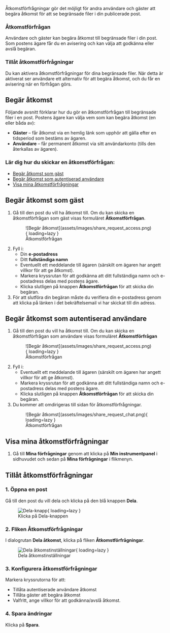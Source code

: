 Åtkomstförfrågningar gör det möjligt för andra användare och gäster att begära åtkomst för att se begränsade filer i din publicerade post.

### Åtkomstförfrågan

Användare och gäster kan begära åtkomst till begränsade filer i din post. Som postens ägare får du en avisering och kan välja att godkänna eller avslå begäran.

### Tillåt åtkomstförfrågningar

Du kan aktivera åtkomstförfrågningar för dina begränsade filer. När detta är aktiverat ser användare ett alternativ för att begära åtkomst, och du får en avisering när en förfrågan görs.

## Begär åtkomst

Följande avsnitt förklarar hur du gör en åtkomstförfrågan till begränsade filer i en post. Postens ägare kan välja vem som kan begära åtkomst (en eller båda av):

- **Gäster** – får åtkomst via en hemlig länk som upphör att gälla efter en tidsperiod som bestäms av ägaren.
- **Användare** – får permanent åtkomst via sitt användarkonto (tills den återkallas av ägaren).

### Lär dig hur du skickar en åtkomstförfrågan:

- [Begär åtkomst som gäst](#begar-atkomst-som-gast)
- [Begär åtkomst som autentiserad användare](#begar-atkomst-som-autentiserad-anvandare)
- [Visa mina åtkomstförfrågningar](#visa-mina-atkomstforfragningar)

## Begär åtkomst som gäst

1. Gå till den post du vill ha åtkomst till. Om du kan skicka en åtkomstförfrågan som gäst visas formuläret **Åtkomstförfrågan**.
      <figure markdown="span">
      ![Begär åtkomst](assets/images/share_request_access.png){ loading=lazy }
      <figcaption>Åtkomstförfrågan</figcaption>
      </figure>
2. Fyll i:
   - Din **e-postadress**
   - Ditt **fullständiga namn**
   - Eventuellt ett meddelande till ägaren (särskilt om ägaren har angett villkor för att ge åtkomst).
   - Markera kryssrutan för att godkänna att ditt fullständiga namn och e-postadress delas med postens ägare.
   - Klicka slutligen på knappen **Åtkomstförfrågan** för att skicka din begäran.
3. För att slutföra din begäran måste du verifiera din e-postadress genom att klicka på länken i det bekräftelsemail vi har skickat till din adress.

## Begär åtkomst som autentiserad användare

1. Gå till den post du vill ha åtkomst till. Om du kan skicka en åtkomstförfrågan som användare visas formuläret **Åtkomstförfrågan**
      <figure markdown="span">
      ![Begär åtkomst](assets/images/share_request_access.png){ loading=lazy }
      <figcaption>Åtkomstförfrågan</figcaption>
      </figure>
2. Fyll i:
   - Eventuellt ett meddelande till ägaren (särskilt om ägaren har angett villkor för att ge åtkomst).
   - Markera kryssrutan för att godkänna att ditt fullständiga namn och e-postadress delas med postens ägare.
   - Klicka slutligen på knappen **Åtkomstförfrågan** för att skicka din begäran.
3. Du kommer att omdirigeras till sidan för åtkomstförfrågningar.
      <figure markdown="span">
      ![Begär åtkomst](assets/images/share_request_chat.png){ loading=lazy }
      <figcaption>Åtkomstförfrågan</figcaption>
      </figure>

## Visa mina åtkomstförfrågningar

1. Gå till **Mina förfrågningar** genom att klicka på **Min instrumentpanel** i sidhuvudet och sedan på **Mina förfrågningar** i flikmenyn.


## Tillåt åtkomstförfrågningar

### 1. Öppna en post
Gå till den post du vill dela och klicka på den blå knappen **Dela**.
      <figure markdown="span">
      ![Dela-knapp](assets/images/share_button.png){ loading=lazy }
      <figcaption>Klicka på Dela-knappen</figcaption>
      </figure>

### 2. Fliken Åtkomstförfrågningar
I dialogrutan **Dela åtkomst**, klicka på fliken **Åtkomstförfrågningar**.
      <figure markdown="span">
      ![Dela åtkomstinställningar](assets/images/share_access_settings.png){ loading=lazy }
      <figcaption>Dela åtkomstinställningar</figcaption>
      </figure>

### 3. Konfigurera åtkomstförfrågningar
Markera kryssrutorna för att:
- Tillåta autentiserade användare åtkomst
- Tillåta gäster att begära åtkomst
- Valfritt, ange villkor för att godkänna/avslå åtkomst.

### 4. Spara ändringar
Klicka på **Spara**.
